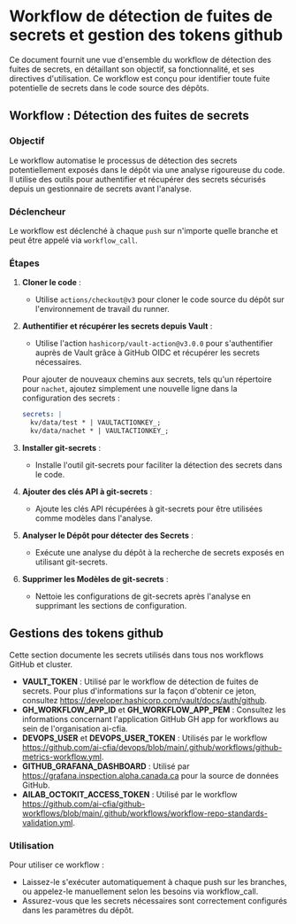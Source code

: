 # Workflow de détection de fuites de secrets et gestion des tokens github

Ce document fournit une vue d'ensemble du workflow de détection des fuites de
secrets, en détaillant son objectif, sa fonctionnalité, et ses directives
d'utilisation. Ce workflow est conçu pour identifier toute fuite potentielle
de secrets dans le code source des dépôts.

## Workflow : Détection des fuites de secrets

### Objectif

Le workflow automatise le processus de détection des secrets potentiellement
exposés dans le dépôt via une analyse rigoureuse du code. Il utilise des outils
pour authentifier et récupérer des secrets sécurisés depuis un gestionnaire de
secrets avant l'analyse.

### Déclencheur

Le workflow est déclenché à chaque `push` sur n'importe quelle branche et
peut être appelé via `workflow_call`.

### Étapes

1. **Cloner le code** :
   - Utilise `actions/checkout@v3` pour cloner le code source du dépôt sur
   l'environnement de travail du runner.

2. **Authentifier et récupérer les secrets depuis Vault** :
   - Utilise l'action `hashicorp/vault-action@v3.0.0` pour s'authentifier
   auprès de Vault grâce à GitHub OIDC et récupérer les secrets nécessaires.

   Pour ajouter de nouveaux chemins aux secrets, tels qu'un répertoire pour
   `nachet`, ajoutez simplement une nouvelle ligne dans la configuration
   des secrets :

   ```yaml
   secrets: |
     kv/data/test * | VAULTACTIONKEY_;
     kv/data/nachet * | VAULTACTIONKEY_;
    ```

3. **Installer git-secrets** :
    - Installe l'outil git-secrets pour faciliter la détection des
    secrets dans le code.

4. **Ajouter des clés API à git-secrets** :
    - Ajoute les clés API récupérées à git-secrets pour être utilisées
    comme modèles dans l'analyse.

5. **Analyser le Dépôt pour détecter des Secrets** :
    - Exécute une analyse du dépôt à la recherche de secrets exposés
    en utilisant git-secrets.

6. **Supprimer les Modèles de git-secrets** :
    - Nettoie les configurations de git-secrets après l'analyse en supprimant
    les sections de configuration.

## Gestions des tokens github

Cette section documente les secrets utilisés dans tous nos workflows GitHub et
cluster.

- **VAULT_TOKEN** : Utilisé par le workflow de détection de fuites de secrets.
Pour plus d'informations sur la façon d'obtenir ce jeton, consultez
<https://developer.hashicorp.com/vault/docs/auth/github>.
- **GH_WORKFLOW_APP_ID** et **GH_WORKFLOW_APP_PEM** : Consultez les informations
concernant l'application GitHub GH app for workflows au sein de
l'organisation ai-cfia.
- **DEVOPS_USER** et **DEVOPS_USER_TOKEN** : Utilisés par le workflow
<https://github.com/ai-cfia/devops/blob/main/.github/workflows/github-metrics-workflow.yml>.
- **GITHUB_GRAFANA_DASHBOARD** : Utilisé par
<https://grafana.inspection.alpha.canada.ca> pour la source de données GitHub.
- **AILAB_OCTOKIT_ACCESS_TOKEN** : Utilisé par le workflow
<https://github.com/ai-cfia/github-workflows/blob/main/.github/workflows/workflow-repo-standards-validation.yml>.

### Utilisation

Pour utiliser ce workflow :

- Laissez-le s'exécuter automatiquement à chaque push sur les branches, ou
appelez-le manuellement selon les besoins via workflow_call.
- Assurez-vous que les secrets nécessaires sont correctement configurés dans
les paramètres du dépôt.
